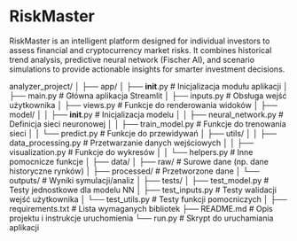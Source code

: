 # RiskMaster

RiskMaster is an intelligent platform designed for individual investors to assess financial and cryptocurrency market risks. It combines historical trend analysis, predictive neural network (Fischer AI), and scenario simulations to provide actionable insights for smarter investment decisions.

analyzer_project/
│
├── app/
│   ├── __init__.py               # Inicjalizacja modułu aplikacji
│   ├── main.py                   # Główna aplikacja Streamlit
│   ├── inputs.py                 # Obsługa wejść użytkownika
│   ├── views.py                  # Funkcje do renderowania widoków
│   ├── model/
│   │   ├── __init__.py           # Inicjalizacja modelu
│   │   ├── neural_network.py     # Definicja sieci neuronowej
│   │   ├── train_model.py        # Funkcje do trenowania sieci
│   │   └── predict.py            # Funkcje do przewidywań
│   ├── utils/
│   │   ├── data_processing.py    # Przetwarzanie danych wejściowych
│   │   ├── visualization.py      # Funkcje do wykresów
│   │   └── helpers.py            # Inne pomocnicze funkcje
│
├── data/
│   ├── raw/                      # Surowe dane (np. dane historyczne rynków)
│   ├── processed/                # Przetworzone dane
│   └── outputs/                  # Wyniki symulacji/analiz
│
├── tests/
│   ├── test_model.py             # Testy jednostkowe dla modelu NN
│   ├── test_inputs.py            # Testy walidacji wejść użytkownika
│   └── test_utils.py             # Testy funkcji pomocniczych
│
├── requirements.txt              # Lista wymaganych bibliotek
├── README.md                     # Opis projektu i instrukcje uruchomienia
└── run.py                        # Skrypt do uruchamiania aplikacji
